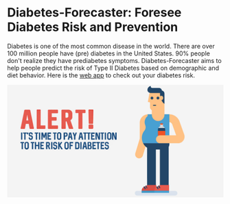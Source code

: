 # Diabetes-Forecaster: Foresee Diabetes Risk and Prevention

Diabetes is one of the most common disease in the world. There are over 100 million people have (pre) diabetes in the United States. 90% people don't realize they have prediabetes symptoms. Diabetes-Forecaster aims to help people predict the risk of Type II Diabetes based on demographic and diet behavior. Here is the [web app](http://healthanalytics.club:5000) to check out your diabetes risk.

![Profile image](images/Risk_of_Diabetes.jpg)


